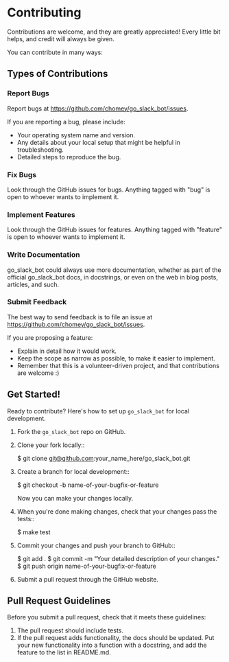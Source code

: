 # Contributing

Contributions are welcome, and they are greatly appreciated! Every little bit helps, and credit will always be given.

You can contribute in many ways:

## Types of Contributions

### Report Bugs

Report bugs at https://github.com/chomey/go_slack_bot/issues.

If you are reporting a bug, please include:

* Your operating system name and version.
* Any details about your local setup that might be helpful in troubleshooting.
* Detailed steps to reproduce the bug.

### Fix Bugs

Look through the GitHub issues for bugs. Anything tagged with "bug"
is open to whoever wants to implement it.

### Implement Features

Look through the GitHub issues for features. Anything tagged with "feature"
is open to whoever wants to implement it.

### Write Documentation

go_slack_bot could always use more documentation, whether as part of the
official go_slack_bot docs, in docstrings, or even on the web in blog posts,
articles, and such.

### Submit Feedback

The best way to send feedback is to file an issue at https://github.com/chomey/go_slack_bot/issues.

If you are proposing a feature:

* Explain in detail how it would work.
* Keep the scope as narrow as possible, to make it easier to implement.
* Remember that this is a volunteer-driven project, and that contributions
  are welcome :)

## Get Started!

Ready to contribute? Here's how to set up `go_slack_bot` for local development.

1. Fork the `go_slack_bot` repo on GitHub.
2. Clone your fork locally::

	$ git clone git@github.com:your_name_here/go_slack_bot.git

3. Create a branch for local development::

	$ git checkout -b name-of-your-bugfix-or-feature

   Now you can make your changes locally.

4. When you're done making changes, check that your changes pass the tests::

	$ make test

6. Commit your changes and push your branch to GitHub::

	$ git add .
	$ git commit -m "Your detailed description of your changes."
	$ git push origin name-of-your-bugfix-or-feature

7. Submit a pull request through the GitHub website.

Pull Request Guidelines
-----------------------

Before you submit a pull request, check that it meets these guidelines:

1. The pull request should include tests.
2. If the pull request adds functionality, the docs should be updated. Put
   your new functionality into a function with a docstring, and add the
   feature to the list in README.md.